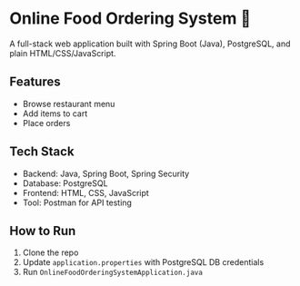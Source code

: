 # Online Food Ordering System 🍔

A full-stack web application built with Spring Boot (Java), PostgreSQL, and plain HTML/CSS/JavaScript.

## Features
- Browse restaurant menu
- Add items to cart
- Place orders

## Tech Stack
- Backend: Java, Spring Boot, Spring Security
- Database: PostgreSQL
- Frontend: HTML, CSS, JavaScript
- Tool: Postman for API testing

## How to Run
1. Clone the repo
2. Update `application.properties` with PostgreSQL DB credentials
3. Run `OnlineFoodOrderingSystemApplication.java`
